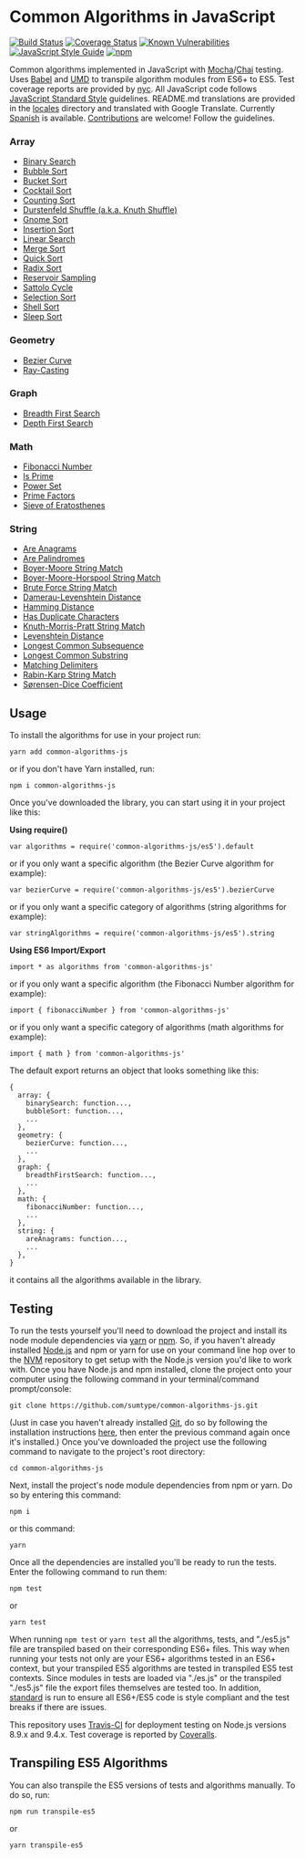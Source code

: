 # Common Algorithms in JavaScript

[![Build Status](https://travis-ci.org/sumtype/common-algorithms-js.svg?branch=master)](https://travis-ci.org/sumtype/common-algorithms-js) [![Coverage Status](https://coveralls.io/repos/github/sumtype/common-algorithms-js/badge.svg?branch=master)](https://coveralls.io/github/sumtype/common-algorithms-js?branch=master) [![Known Vulnerabilities](https://snyk.io/test/github/sumtype/common-algorithms-js/badge.svg)](https://snyk.io/test/github/sumtype/common-algorithms-js) [![JavaScript Style Guide](https://img.shields.io/badge/code_style-standard-brightgreen.svg)](https://standardjs.com) [![npm](https://img.shields.io/npm/dt/common-algorithms-js.svg)](https://www.npmjs.com/package/common-algorithms-js)

Common algorithms implemented in JavaScript with [Mocha](https://mochajs.org/)/[Chai](http://chaijs.com/) testing.  Uses [Babel](https://babeljs.io/) and [UMD](https://github.com/umdjs/umd) to transpile algorithm modules from ES6+ to ES5.  Test coverage reports are provided by [nyc](https://github.com/istanbuljs/nyc).  All JavaScript code follows [JavaScript Standard Style](https://standardjs.com/) guidelines.  README.md translations are provided in the [locales](https://github.com/sumtype/common-algorithms-js/tree/master/locales) directory and translated with Google Translate.  Currently [Spanish](https://github.com/sumtype/common-algorithms-js/tree/master/locales/es) is available.  [Contributions](https://github.com/sumtype/common-algorithms-js/blob/master/CONTRIBUTING.md) are welcome!  Follow the guidelines.

### Array

* [Binary Search](https://github.com/sumtype/common-algorithms-js/blob/master/algorithms/binarySearch.js)
* [Bubble Sort](https://github.com/sumtype/common-algorithms-js/blob/master/algorithms/bubbleSort.js)
* [Bucket Sort](https://github.com/sumtype/common-algorithms-js/blob/master/algorithms/bucketSort.js)
* [Cocktail Sort](https://github.com/sumtype/common-algorithms-js/blob/master/algorithms/cocktailSort.js)
* [Counting Sort](https://github.com/sumtype/common-algorithms-js/blob/master/algorithms/countingSort.js)
* [Durstenfeld Shuffle (a.k.a. Knuth Shuffle)](https://github.com/sumtype/common-algorithms-js/blob/master/algorithms/durstenfeldShuffle.js)
* [Gnome Sort](https://github.com/sumtype/common-algorithms-js/blob/master/algorithms/gnomeSort.js)
* [Insertion Sort](https://github.com/sumtype/common-algorithms-js/blob/master/algorithms/insertionSort.js)
* [Linear Search](https://github.com/sumtype/common-algorithms-js/blob/master/algorithms/linearSearch.js)
* [Merge Sort](https://github.com/sumtype/common-algorithms-js/blob/master/algorithms/mergeSort.js)
* [Quick Sort](https://github.com/sumtype/common-algorithms-js/blob/master/algorithms/quickSort.js)
* [Radix Sort](https://github.com/sumtype/common-algorithms-js/blob/master/algorithms/radixSort.js)
* [Reservoir Sampling](https://github.com/sumtype/common-algorithms-js/blob/master/algorithms/reservoirSampling.js)
* [Sattolo Cycle](https://github.com/sumtype/common-algorithms-js/blob/master/algorithms/sattoloCycle.js)
* [Selection Sort](https://github.com/sumtype/common-algorithms-js/blob/master/algorithms/selectionSort.js)
* [Shell Sort](https://github.com/sumtype/common-algorithms-js/blob/master/algorithms/shellSort.js)
* [Sleep Sort](https://github.com/sumtype/common-algorithms-js/blob/master/algorithms/sleepSort.js)

### Geometry

* [Bezier Curve](https://github.com/sumtype/common-algorithms-js/blob/master/algorithms/bezierCurve.js)
* [Ray-Casting](https://github.com/sumtype/common-algorithms-js/blob/master/algorithms/rayCasting.js)

### Graph

* [Breadth First Search](https://github.com/sumtype/common-algorithms-js/blob/master/algorithms/breadthFirstSearch.js)
* [Depth First Search](https://github.com/sumtype/common-algorithms-js/blob/master/algorithms/depthFirstSearch.js)

### Math

* [Fibonacci Number](https://github.com/sumtype/common-algorithms-js/blob/master/algorithms/fibonacciNumber.js)
* [Is Prime](https://github.com/sumtype/common-algorithms-js/blob/master/algorithms/isPrime.js)
* [Power Set](https://github.com/sumtype/common-algorithms-js/blob/master/algorithms/powerSet.js)
* [Prime Factors](https://github.com/sumtype/common-algorithms-js/blob/master/algorithms/primeFactors.js)
* [Sieve of Eratosthenes](https://github.com/sumtype/common-algorithms-js/blob/master/algorithms/sieveOfEratosthenes.js)

### String

* [Are Anagrams](https://github.com/sumtype/common-algorithms-js/blob/master/algorithms/areAnagrams.js)
* [Are Palindromes](https://github.com/sumtype/common-algorithms-js/blob/master/algorithms/arePalindromes.js)
* [Boyer-Moore String Match](https://github.com/sumtype/common-algorithms-js/blob/master/algorithms/boyerMooreStringMatch.js)
* [Boyer-Moore-Horspool String Match](https://github.com/sumtype/common-algorithms-js/blob/master/algorithms/boyerMooreHorspoolStringMatch.js)
* [Brute Force String Match](https://github.com/sumtype/common-algorithms-js/blob/master/algorithms/bruteForceStringMatch.js)
* [Damerau-Levenshtein Distance](https://github.com/sumtype/common-algorithms-js/blob/master/algorithms/damerauLevenshteinDistance.js)
* [Hamming Distance](https://github.com/sumtype/common-algorithms-js/blob/master/algorithms/hammingDistance.js)
* [Has Duplicate Characters](https://github.com/sumtype/common-algorithms-js/blob/master/algorithms/hasDuplicateCharacters.js)
* [Knuth-Morris-Pratt String Match](https://github.com/sumtype/common-algorithms-js/blob/master/algorithms/knuthMorrisPrattStringMatch.js)
* [Levenshtein Distance](https://github.com/sumtype/common-algorithms-js/blob/master/algorithms/levenshteinDistance.js)
* [Longest Common Subsequence](https://github.com/sumtype/common-algorithms-js/blob/master/algorithms/longestCommonSubsequence.js)
* [Longest Common Substring](https://github.com/sumtype/common-algorithms-js/blob/master/algorithms/longestCommonSubstring.js)
* [Matching Delimiters](https://github.com/sumtype/common-algorithms-js/blob/master/algorithms/matchingDelimiters.js)
* [Rabin-Karp String Match](https://github.com/sumtype/common-algorithms-js/blob/master/algorithms/rabinKarpStringMatch.js)
* [Sørensen-Dice Coefficient](https://github.com/sumtype/common-algorithms-js/blob/master/algorithms/sorensenDiceCoefficient.js)

## Usage

To install the algorithms for use in your project run:

`yarn add common-algorithms-js`

or if you don't have Yarn installed, run:

`npm i common-algorithms-js`

Once you've downloaded the library, you can start using it in your project like this:

**Using require()**

`var algorithms = require('common-algorithms-js/es5').default`

or if you only want a specific algorithm (the Bezier Curve algorithm for example):

`var bezierCurve = require('common-algorithms-js/es5').bezierCurve`

or if you only want a specific category of algorithms (string algorithms for example):

`var stringAlgorithms = require('common-algorithms-js/es5').string`

**Using ES6 Import/Export**

`import * as algorithms from 'common-algorithms-js'`

or if you only want a specific algorithm (the Fibonacci Number algorithm for example):

`import { fibonacciNumber } from 'common-algorithms-js'`

or if you only want a specific category of algorithms (math algorithms for example):

`import { math } from 'common-algorithms-js'`

The default export returns an object that looks something like this:

```
{
  array: {
    binarySearch: function...,
    bubbleSort: function...,
    ...
  },
  geometry: {
    bezierCurve: function...,
    ...
  },
  graph: {
    breadthFirstSearch: function...,
    ...
  },
  math: {
    fibonacciNumber: function...,
    ...
  },
  string: {
    areAnagrams: function...,
    ...
  },
}
```

it contains all the algorithms available in the library.

## Testing

To run the tests yourself you'll need to download the project and install its node module dependencies via [yarn](https://yarnpkg.com/en/) or [npm](https://www.npmjs.com/).  So, if you haven't already installed [Node.js](https://nodejs.org/) and npm or yarn for use on your command line hop over to the [NVM](https://github.com/creationix/nvm) repository to get setup with the Node.js version you'd like to work with.  Once you have Node.js and npm installed, clone the project onto your computer using the following command in your terminal/command prompt/console:

`git clone https://github.com/sumtype/common-algorithms-js.git`

(Just in case you haven't already installed [Git](https://git-scm.com/), do so by following the installation instructions [here](https://git-scm.com/book/en/v2/Getting-Started-Installing-Git), then enter the previous command again once it's installed.)  Once you've downloaded the project use the following command to navigate to the project's root directory:

`cd common-algorithms-js`

Next, install the project's node module dependencies from npm or yarn.  Do so by entering this command:

`npm i`

or this command:

`yarn`

Once all the dependencies are installed you'll be ready to run the tests.  Enter the following command to run them:

`npm test`

or

`yarn test`

When running `npm test` or `yarn test` all the algorithms, tests, and "./es5.js" file are transpiled based on their corresponding ES6+ files.  This way when running your tests not only are your ES6+ algorithms tested in an ES6+ context, but your transpiled ES5 algorithms are tested in transpiled ES5 test contexts.  Since modules in tests are loaded via "./es.js" or the transpiled "./es5.js" file the export files themselves are tested too.  In addition, [standard](https://www.npmjs.com/package/standard) is run to ensure all ES6+/ES5 code is style compliant and the test breaks if there are issues.

This repository uses [Travis-CI](https://travis-ci.org/sumtype/common-algorithms-js) for deployment testing on Node.js versions 8.9.x and 9.4.x.  Test coverage is reported by [Coveralls](https://coveralls.io/github/sumtype/common-algorithms-js?branch=master).

## Transpiling ES5 Algorithms

You can also transpile the ES5 versions of tests and algorithms manually.  To do so, run:

`npm run transpile-es5`

or

`yarn transpile-es5`
